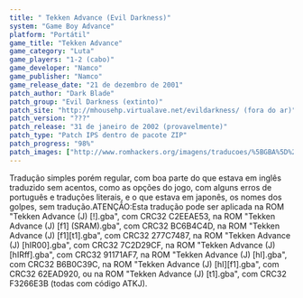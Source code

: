 ```yaml
---
title: " Tekken Advance (Evil Darkness)"
system: "Game Boy Advance"
platform: "Portátil"
game_title: "Tekken Advance"
game_category: "Luta"
game_players: "1-2 (cabo)"
game_developer: "Namco"
game_publisher: "Namco"
game_release_date: "21 de dezembro de 2001"
patch_author: "Dark Blade"
patch_group: "Evil Darkness (extinto)"
patch_site: "http://mhousehp.virtualave.net/evildarkness/ (fora do ar)"
patch_version: "???"
patch_release: "31 de janeiro de 2002 (provavelmente)"
patch_type: "Patch IPS dentro de pacote ZIP"
patch_progress: "98%"
patch_images: ["http://www.romhackers.org/imagens/traducoes/%5BGBA%5D%20Tekken%20Advance%20-%20Evil%20Darkness%20-%201.png","http://www.romhackers.org/imagens/traducoes/%5BGBA%5D%20Tekken%20Advance%20-%20Evil%20Darkness%20-%202.png","http://www.romhackers.org/imagens/traducoes/%5BGBA%5D%20Tekken%20Advance%20-%20Evil%20Darkness%20-%203.png"]
---
```

Tradução simples porém regular, com boa parte do que estava em inglês traduzido sem acentos, como as opções do jogo, com alguns erros de português e traduções literais, e o que estava em japonês, os nomes dos golpes, sem tradução.ATENÇÃO:Esta tradução pode ser aplicada na ROM "Tekken Advance (J) [!].gba", com CRC32 C2EEAE53, na ROM "Tekken Advance (J) [f1] (SRAM).gba", com CRC32 BC6B4C4D, na ROM "Tekken Advance (J) [f1][t1].gba", com CRC32 277C7487, na ROM "Tekken Advance (J) [hIR00].gba", com CRC32 7C2D29CF, na ROM "Tekken Advance (J) [hIRff].gba", com CRC32 91171AF7, na ROM "Tekken Advance (J) [hI].gba", com CRC32 B6B0C39C, na ROM "Tekken Advance (J) [hI][f1].gba", com CRC32 62EAD920, ou na ROM "Tekken Advance (J) [t1].gba", com CRC32 F3266E3B (todas com código ATKJ).